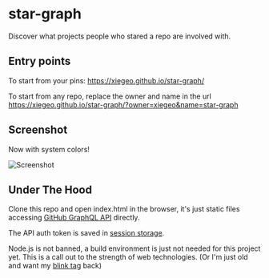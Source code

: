 # star-graph

Discover what projects people who stared a repo are involved with.

## Entry points

To start from your pins: <https://xiegeo.github.io/star-graph/>

To start from any repo, replace the owner and name in the url <https://xiegeo.github.io/star-graph/?owner=xiegeo&name=star-graph>

## Screenshot

Now with system colors!

![Screenshot](example.png)

## Under The Hood

Clone this repo and open index.html in the browser, it's just static files accessing [GitHub GraphQL API](https://docs.github.com/graphql) directly.

The API auth token is saved in [session storage](https://developer.mozilla.org/docs/Web/API/Window/sessionStorage).

Node.js is not banned, a build environment is just not needed for this project yet. This is a call out to the strength of web technologies. (Or I'm just old and want my [blink tag](https://www.google.com/search?q=blink+tag) back)
